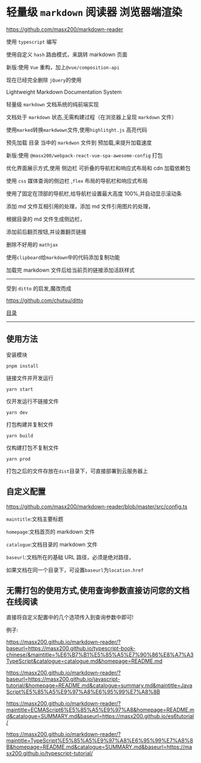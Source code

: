 # 轻量级 `markdown` 阅读器 浏览器端渲染

https://github.com/masx200/markdown-reader

使用 `typescript` 编写

使用自定义 `hash` 路由模式，来跳转 markdown 页面

新版:使用 `Vue` 重构，加上`@vue/composition-api`

现在已经完全删除 `jQuery`的使用

Lightweight Markdown Documentation System

轻量级 `markdown` 文档系统的纯前端实现

文档处于 `markdown` 状态,无需构建过程（在浏览器上呈现 `markdown` 文件）

使用`marked`转换`markdwown`文件,使用`highlitght.js` 高亮代码

预先加载 目录 当中的 `markdwon` 文件到 预加载,来提升加载速度

新版:使用 `@masx200/webpack-react-vue-spa-awesome-config` 打包

优化界面展示方式,使用 侧边栏 可折叠的导航栏和响应式布局和 cdn 加载依赖包

使用 `css` 媒体查询的侧边栏 ,`flex` 布局的导航栏和响应式布局

使用了固定在顶部的导航栏,给导航栏设置最大高度 100%,并自动显示滚动条

添加 md 文件互相引用的处理，添加 md 文件引用图片的处理，

根据目录的 md 文件生成侧边栏，

添加前后翻页按钮,并设置翻页链接

删除不好用的 `mathjax`

使用`clipboard`给`markdown`中的代码添加复制功能

加载完 markdown 文件后给当前页的链接添加活跃样式

<hr></hr>

受到 `ditto` 的启发,魔改而成

https://github.com/chutsu/ditto

[目录](summary.md)

<hr></hr>

## 使用方法

安装模块

```shell
pnpm install
```

链接文件并开发运行

```shell
yarn start
```

仅开发运行不链接文件

```shell
yarn dev
```

打包构建并复制文件

```shell
yarn build
```

仅构建打包不复制文件

```shell
yarn prod
```

打包之后的文件存放在`dist`目录下，可直接部署到云服务器上

## 自定义配置

https://github.com/masx200/markdown-reader/blob/master/src/config.ts

`maintitle`:文档主要标题

`homepage`:文档首页的 markdown 文件

`catalogue`:文档目录的 markdown 文件

`baseurl`:文档所在的基础 URL 路径，必须是绝对路径，

如果文档在同一个目录下，可设置`baseurl`为`location.href`

## 无需打包的使用方式,使用查询参数直接访问您的文档在线阅读

直接将自定义配置中的几个选项传入到查询参数中即可!

例子:

https://masx200.github.io/markdown-reader/?baseurl=https://masx200.github.io/typescript-book-chinese/&maintitle=%E6%B7%B1%E5%85%A5%E7%90%86%E8%A7%A3TypeScript&catalogue=catalogue.md&homepage=README.md

https://masx200.github.io/markdown-reader/?baseurl=https://masx200.github.io/javascript-tutorial/&homepage=README.md&catalogue=summary.md&maintitle=JavaScript%E5%85%A5%E9%97%A8%E6%95%99%E7%A8%8B

https://masx200.github.io/markdown-reader/?maintitle=ECMAScript6%E5%85%A5%E9%97%A8&homepage=README.md&catalogue=SUMMARY.md&baseurl=https://masx200.github.io/es6tutorial/

https://masx200.github.io/markdown-reader/?maintitle=TypeScript%E5%85%A5%E9%97%A8%E6%95%99%E7%A8%8B&homepage=README.md&catalogue=SUMMARY.md&baseurl=https://masx200.github.io/typescript-tutorial/
